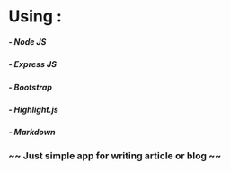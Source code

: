 # Using :

##### - Node JS

##### - Express JS

##### - Bootstrap

##### - Highlight.js

##### - Markdown

### ~~ Just simple app for writing article or blog ~~
